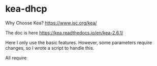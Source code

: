 # kea-dhcp 

Why Choose Kea?
https://www.isc.org/kea/

The doc is here
https://kea.readthedocs.io/en/kea-2.6.1/

Here I only use the basic features. However, some parameters require changes, so I wrote a script to handle this.

All require 

```bash

```
